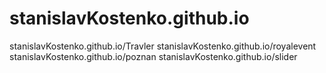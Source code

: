 # stanislavKostenko.github.io
stanislavKostenko.github.io/Travler
stanislavKostenko.github.io/royalevent
stanislavKostenko.github.io/poznan
stanislavKostenko.github.io/slider
